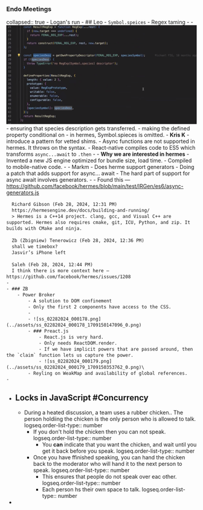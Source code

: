 ### Endo Meetings
collapsed:: true
	- Logan's run
	- ## Leo
		- `Symbol.speices`
			- Regex taming
			-
	- ![ss_02282024_000177.png](../assets/ss_02282024_000177_1709147361592_0.png)
	- ensuring that species description gets transferred.
	- making the defined property conditional on
	- in hermes, Symbol.spieces is omitted.
	- **Kris K**
		- introduce a pattern for vetted shims.
	- Async functions are not supported in hermes. It throws on the syntax.
	- React-native compiles code to ES5 which transforms `async...await` to `.then`
	-
	- **Why we are interested in hermes**
		- Invented a new JS engine optimized for bundle size, load time.
		- Compiled to mobile-native code.
		-
	- Markm - Does herme support generators
		- Doing a patch that adds support for async... await
		- The hard part of support for async await involves generators.
	-
	- Found this — https://github.com/facebook/hermes/blob/main/test/IRGen/es6/async-generators.js
	   
	  Richard Gibson (Feb 28, 2024, 12:31 PM)
	  https://hermesengine.dev/docs/building-and-running/
	  > Hermes is a C++14 project. clang, gcc, and Visual C++ are supported. Hermes also requires cmake, git, ICU, Python, and zip. It builds with CMake and ninja.
	   
	  Zb (Zbigniew) Tenerowicz (Feb 28, 2024, 12:36 PM)
	  shall we timebox?
	  Jasvir’s iPhone left
	   
	  Saleh (Feb 28, 2024, 12:44 PM)
	  I think there is more context here — https://github.com/facebook/hermes/issues/1208
	-
	- ### ZB
		- Power Broker
			- A solution to DOM confinement
			- Only the first 2 components have access to the CSS.
			-
			- ![ss_02282024_000178.png](../assets/ss_02282024_000178_1709150147096_0.png)
			- ### Preact.js
				- React.js is very hard.
				- Only needs ReactDOM.render.
				- If we have implicit powers that are passed around, then the `claim` function lets us capture the power.
				- ![ss_02282024_000179.png](../assets/ss_02282024_000179_1709150353762_0.png)\
			- Reyling on WeakMap and availability of global references.
	-
- ## Locks in JavaScript #Concurrency
	- During a heated discussion, a team uses a rubber chicken.. The person holdiing the chicken is the only person who is allowed to talk.
	  logseq.order-list-type:: number
		- If you don't hold the chicken then you can not speak.
		  logseq.order-list-type:: number
			- You **can** indicate that you want the chicken, and wait until you get it back before you speak.
			  logseq.order-list-type:: number
		- Once you have ffinished speaking, you can hand the chicken back to the moderator who will hand it to the next person to speak.
		  logseq.order-list-type:: number
			- This ensures that people do not speak over eac other.
			  logseq.order-list-type:: number
			- Each person hs their own space to talk.
			  logseq.order-list-type:: number
-